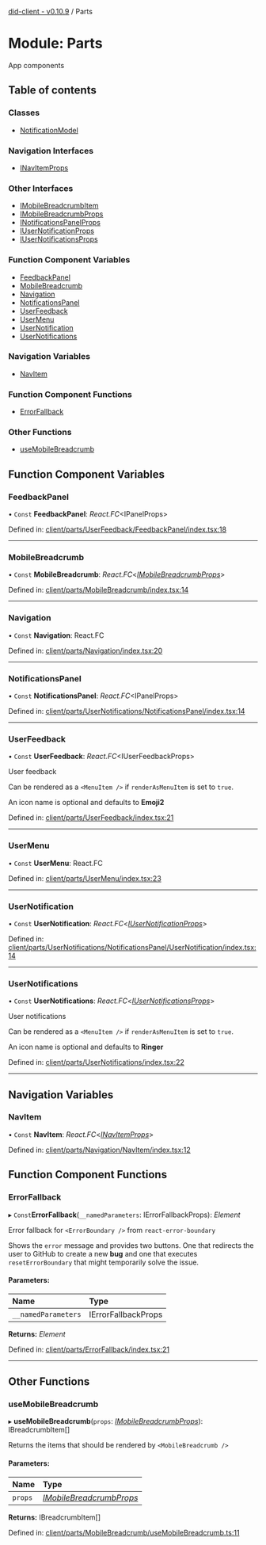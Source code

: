 [did-client - v0.10.9](../README.md) / Parts

# Module: Parts

App components

## Table of contents

### Classes

- [NotificationModel](../classes/parts.notificationmodel.md)

### Navigation Interfaces

- [INavItemProps](../interfaces/parts.inavitemprops.md)

### Other Interfaces

- [IMobileBreadcrumbItem](../interfaces/parts.imobilebreadcrumbitem.md)
- [IMobileBreadcrumbProps](../interfaces/parts.imobilebreadcrumbprops.md)
- [INotificationsPanelProps](../interfaces/parts.inotificationspanelprops.md)
- [IUserNotificationProps](../interfaces/parts.iusernotificationprops.md)
- [IUserNotificationsProps](../interfaces/parts.iusernotificationsprops.md)

### Function Component Variables

- [FeedbackPanel](parts.md#feedbackpanel)
- [MobileBreadcrumb](parts.md#mobilebreadcrumb)
- [Navigation](parts.md#navigation)
- [NotificationsPanel](parts.md#notificationspanel)
- [UserFeedback](parts.md#userfeedback)
- [UserMenu](parts.md#usermenu)
- [UserNotification](parts.md#usernotification)
- [UserNotifications](parts.md#usernotifications)

### Navigation Variables

- [NavItem](parts.md#navitem)

### Function Component Functions

- [ErrorFallback](parts.md#errorfallback)

### Other Functions

- [useMobileBreadcrumb](parts.md#usemobilebreadcrumb)

## Function Component Variables

### FeedbackPanel

• `Const` **FeedbackPanel**: *React.FC*<IPanelProps\>

Defined in: [client/parts/UserFeedback/FeedbackPanel/index.tsx:18](https://github.com/Puzzlepart/did/blob/dev/client/parts/UserFeedback/FeedbackPanel/index.tsx#L18)

___

### MobileBreadcrumb

• `Const` **MobileBreadcrumb**: *React.FC*<[*IMobileBreadcrumbProps*](../interfaces/parts.imobilebreadcrumbprops.md)\>

Defined in: [client/parts/MobileBreadcrumb/index.tsx:14](https://github.com/Puzzlepart/did/blob/dev/client/parts/MobileBreadcrumb/index.tsx#L14)

___

### Navigation

• `Const` **Navigation**: React.FC

Defined in: [client/parts/Navigation/index.tsx:20](https://github.com/Puzzlepart/did/blob/dev/client/parts/Navigation/index.tsx#L20)

___

### NotificationsPanel

• `Const` **NotificationsPanel**: *React.FC*<IPanelProps\>

Defined in: [client/parts/UserNotifications/NotificationsPanel/index.tsx:14](https://github.com/Puzzlepart/did/blob/dev/client/parts/UserNotifications/NotificationsPanel/index.tsx#L14)

___

### UserFeedback

• `Const` **UserFeedback**: *React.FC*<IUserFeedbackProps\>

User feedback

Can be rendered as a `<MenuItem />` if `renderAsMenuItem`
is set to `true`.

An icon name is optional and defaults to **Emoji2**

Defined in: [client/parts/UserFeedback/index.tsx:21](https://github.com/Puzzlepart/did/blob/dev/client/parts/UserFeedback/index.tsx#L21)

___

### UserMenu

• `Const` **UserMenu**: React.FC

Defined in: [client/parts/UserMenu/index.tsx:23](https://github.com/Puzzlepart/did/blob/dev/client/parts/UserMenu/index.tsx#L23)

___

### UserNotification

• `Const` **UserNotification**: *React.FC*<[*IUserNotificationProps*](../interfaces/parts.iusernotificationprops.md)\>

Defined in: [client/parts/UserNotifications/NotificationsPanel/UserNotification/index.tsx:14](https://github.com/Puzzlepart/did/blob/dev/client/parts/UserNotifications/NotificationsPanel/UserNotification/index.tsx#L14)

___

### UserNotifications

• `Const` **UserNotifications**: *React.FC*<[*IUserNotificationsProps*](../interfaces/parts.iusernotificationsprops.md)\>

User notifications

Can be rendered as a `<MenuItem />` if `renderAsMenuItem`
is set to `true`.

An icon name is optional and defaults to **Ringer**

Defined in: [client/parts/UserNotifications/index.tsx:22](https://github.com/Puzzlepart/did/blob/dev/client/parts/UserNotifications/index.tsx#L22)

___

## Navigation Variables

### NavItem

• `Const` **NavItem**: *React.FC*<[*INavItemProps*](../interfaces/parts.inavitemprops.md)\>

Defined in: [client/parts/Navigation/NavItem/index.tsx:12](https://github.com/Puzzlepart/did/blob/dev/client/parts/Navigation/NavItem/index.tsx#L12)

## Function Component Functions

### ErrorFallback

▸ `Const`**ErrorFallback**(`__namedParameters`: IErrorFallbackProps): *Element*

Error fallback for `<ErrorBoundary />`  from
`react-error-boundary`

Shows the `error` message and provides two
buttons. One that redirects the user to
GitHub to create a new **bug** and one that
executes `resetErrorBoundary` that might
temporarily solve the issue.

#### Parameters:

Name | Type |
:------ | :------ |
`__namedParameters` | IErrorFallbackProps |

**Returns:** *Element*

Defined in: [client/parts/ErrorFallback/index.tsx:21](https://github.com/Puzzlepart/did/blob/dev/client/parts/ErrorFallback/index.tsx#L21)

___

## Other Functions

### useMobileBreadcrumb

▸ **useMobileBreadcrumb**(`props`: [*IMobileBreadcrumbProps*](../interfaces/parts.imobilebreadcrumbprops.md)): IBreadcrumbItem[]

Returns the items that should be rendered by
`<MobileBreadcrumb />`

#### Parameters:

Name | Type |
:------ | :------ |
`props` | [*IMobileBreadcrumbProps*](../interfaces/parts.imobilebreadcrumbprops.md) |

**Returns:** IBreadcrumbItem[]

Defined in: [client/parts/MobileBreadcrumb/useMobileBreadcrumb.ts:11](https://github.com/Puzzlepart/did/blob/dev/client/parts/MobileBreadcrumb/useMobileBreadcrumb.ts#L11)
